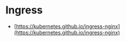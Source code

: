 # Ingress
* [https://kubernetes.github.io/ingress-nginx](https://kubernetes.github.io/ingress-nginx)
